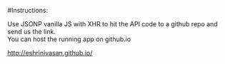 #Instructions:

Use JSONP
vanilla JS with XHR to hit the API
code to a github repo and send us the link.  
You can host the running app on github.io



http://eshrinivasan.github.io/

